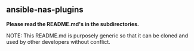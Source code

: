 ## ansible-nas-plugins

**Please read the README.md's in the subdirectories.**

NOTE: This README.md is purposely generic so that it can be cloned and used by other developers without conflict.
